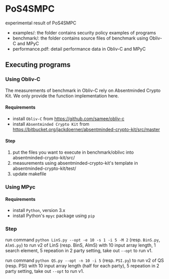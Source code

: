 # PoS4SMPC

experimental result of PoS4SMPC

- examples/: the folder contains security policy examples of programs
- benchmark/: the folder contains source files of benchmark using Obliv-C and MPyC
- performance.pdf: detail performance data in Obliv-C and MPyC

## Executing programs
### Using Obliv-C
The measurements of benchmark in Obliv-C rely on Absentminded Crypto Kit. We only provide the function implementation here.
#### Requirements
- install `Obliv-C` from https://github.com/samee/obliv-c 
- install `Absentminded Crypto Kit` from https://bitbucket.org/jackdoerner/absentminded-crypto-kit/src/master

#### Step
1. put the files you want to execute in benchmark/oblivc into absentminded-crypto-kit/src/
2. measurements using absentminded-crypto-kit's template in absentminded-crypto-kit/test/
3. update makefile
### Using MPyc
#### Requirements
- install `Python`, version 3.x
- install Python's `mpyc` package using `pip`
### Step
run command `python LinS.py --opt -e 10 -s 1 -i 5 -M 2` (resp. `BinS.py`, `AlmS.py`) to run v2 of LinS (resp. BinS, AlmS) with 10 input array length, 1 search element, 5 repeation in 2 party setting, take out `--opt` to run v1.

run command `python QS.py --opt -n 10 -i 5` (resp. `PSI.py`) to run v2 of QS (resp. PSI) with 10 input array length (half for each party), 5 repeation in 2 party setting, take out `--opt` to run v1.
